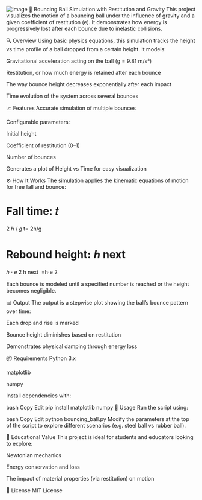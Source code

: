 ![image](https://github.com/user-attachments/assets/ce03bf1d-f5cb-43ff-8299-723095ceff79)
🏀 Bouncing Ball Simulation with Restitution and Gravity
This project visualizes the motion of a bouncing ball under the influence of gravity and a given coefficient of restitution (e). It demonstrates how energy is progressively lost after each bounce due to inelastic collisions.

🔍 Overview
Using basic physics equations, this simulation tracks the height vs time profile of a ball dropped from a certain height. It models:

Gravitational acceleration acting on the ball (g = 9.81 m/s²)

Restitution, or how much energy is retained after each bounce

The way bounce height decreases exponentially after each impact

Time evolution of the system across several bounces

📈 Features
Accurate simulation of multiple bounces

Configurable parameters:

Initial height

Coefficient of restitution (0–1)

Number of bounces

Generates a plot of Height vs Time for easy visualization

⚙️ How It Works
The simulation applies the kinematic equations of motion for free fall and bounce:

Fall time: 
𝑡
=
2
ℎ
/
𝑔
t= 
2h/g
​
 

Rebound height: 
ℎ
next
=
ℎ
⋅
𝑒
2
h 
next
​
 =h⋅e 
2
 

Each bounce is modeled until a specified number is reached or the height becomes negligible.

📊 Output
The output is a stepwise plot showing the ball’s bounce pattern over time:

Each drop and rise is marked

Bounce height diminishes based on restitution

Demonstrates physical damping through energy loss

📦 Requirements
Python 3.x

matplotlib

numpy

Install dependencies with:

bash
Copy
Edit
pip install matplotlib numpy
🚀 Usage
Run the script using:

bash
Copy
Edit
python bouncing_ball.py
Modify the parameters at the top of the script to explore different scenarios (e.g. steel ball vs rubber ball).

🧠 Educational Value
This project is ideal for students and educators looking to explore:

Newtonian mechanics

Energy conservation and loss

The impact of material properties (via restitution) on motion

📜 License
MIT License
